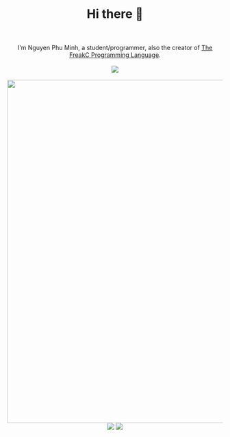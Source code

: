 <div align="center">
  <h1>Hi there 👋</h1>
  <br/>
  <br/>
  I'm Nguyen Phu Minh, a student/programmer, also the creator of <a href="https://github.com/FreakC-Foundation/">The FreakC Programming Language</a>.
  <br/>
  <br/>
  <a href="https://github.com/FreakC-Foundation/FreakC"><img src="https://github-readme-stats.vercel.app/api/pin/?username=FreakC-Foundation&repo=FreakC"/></a>
  <br/>
  <br/>
  <img src="https://github-profile-trophy.vercel.app/?username=nguyenphuminh&theme=onedark" width="800"/>
  <br/>
  <img src="https://github-readme-stats.vercel.app/api?username=nguyenphuminh&hide=issues&show_icons=true&theme=radical"/>
  <img src="https://github-readme-stats.vercel.app/api/top-langs/?username=nguyenphuminh&layout=compact&theme=radical"/>
</div>
